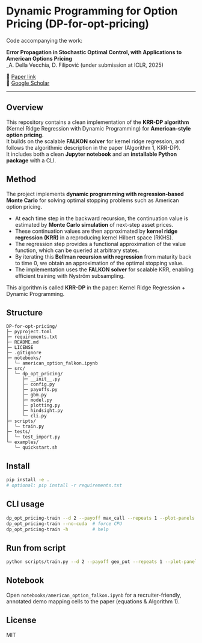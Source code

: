 
# Dynamic Programming for Option Pricing (DP-for-opt-pricing)

Code accompanying the work:

**Error Propagation in Stochastic Optimal Control, with Applications to American Options Pricing**  
_A. Della Vecchia, D. Filipović (under submission at ICLR, 2025)

📄 [Paper link](https://arxiv.org/abs/2509.20239)  
🔗 [Google Scholar](https://scholar.google.it/citations?view_op=view_citation&hl=it&user=aaeUheEAAAAJ&citation_for_view=aaeUheEAAAAJ:zYLM7Y9cAGgC)

---

## Overview
This repository contains a clean implementation of the **KRR-DP algorithm** (Kernel Ridge Regression with Dynamic Programming) for **American-style option pricing**.  
It builds on the scalable **FALKON solver** for kernel ridge regression, and follows the algorithmic description in the paper (Algorithm 1, KRR-DP).  
It includes both a clean **Jupyter notebook** and an **installable Python package** with a CLI.


## Method

The project implements **dynamic programming with regression-based Monte Carlo** for solving optimal stopping problems such as American option pricing.

- At each time step in the backward recursion, the continuation value is estimated by **Monte Carlo simulation** of next-step asset prices.
- These continuation values are then approximated by **kernel ridge regression (KRR)** in a reproducing kernel Hilbert space (RKHS).
- The regression step provides a functional approximation of the value function, which can be queried at arbitrary states.
- By iterating this **Bellman recursion with regression** from maturity back to time 0, we obtain an approximation of the optimal stopping value.
- The implementation uses the **FALKON solver** for scalable KRR, enabling efficient training with Nyström subsampling.

This algorithm is called **KRR-DP** in the paper: Kernel Ridge Regression + Dynamic Programming.

## Structure
```
DP-for-opt-pricing/
├─ pyproject.toml
├─ requirements.txt
├─ README.md
├─ LICENSE
├─ .gitignore
├─ notebooks/
│  └─ american_option_falkon.ipynb
├─ src/
│  └─ dp_opt_pricing/
│     ├─ __init__.py
│     ├─ config.py
│     ├─ payoffs.py
│     ├─ gbm.py
│     ├─ model.py
│     ├─ plotting.py
│     ├─ hindsight.py
│     └─ cli.py
├─ scripts/
│  └─ train.py
├─ tests/
│  └─ test_import.py
└─ examples/
   └─ quickstart.sh
```

## Install
```bash
pip install -e .
# optional: pip install -r requirements.txt
```

## CLI usage
```bash
dp_opt_pricing-train --d 2 --payoff max_call --repeats 1 --plot-panels
dp_opt_pricing-train --no-cuda  # force CPU
dp_opt_pricing-train -h         # help
```

## Run from script
```bash
python scripts/train.py --d 2 --payoff geo_put --repeats 1 --plot-panels
```

## Notebook
Open `notebooks/american_option_falkon.ipynb` for a recruiter-friendly, annotated demo mapping cells to the paper (equations & Algorithm 1).

## License
MIT
